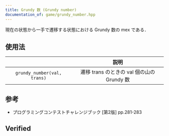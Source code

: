 ```yaml
---
title: Grundy 数 (Grundy number)
documentation_of: game/grundy_number.hpp
---
```


現在の状態から一手で遷移する状態における Grundy 数の mex である．


## 使用法

||説明|
|:--:|:--:|
|`grundy_number(val, trans)`|遷移 $\mathrm{trans}$ のときの $\mathrm{val}$ 個の山の Grundy 数|


## 参考

- プログラミングコンテストチャレンジブック \[第2版\] pp.281-283


## Verified
